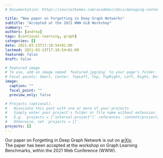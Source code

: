 ```yaml
---
# Documentation: https://sourcethemes.com/academic/docs/managing-content/

title: "New paper on Forgetting in Deep Graph Networks"
subtitle: "Accepted at the 2021 WWW GLB Workshop"
summary: ""
authors: [andrea]
tags: [continual-learning, graph]
categories: []
date: 2021-03-23T17:10:54+01:00
lastmod: 2021-03-23T17:10:54+01:00
featured: false
draft: false

# Featured image
# To use, add an image named `featured.jpg/png` to your page's folder.
# Focal points: Smart, Center, TopLeft, Top, TopRight, Left, Right, BottomLeft, Bottom, BottomRight.
image:
  caption: ""
  focal_point: ""
  preview_only: false

# Projects (optional).
#   Associate this post with one or more of your projects.
#   Simply enter your project's folder or file name without extension.
#   E.g. `projects = ["internal-project"]` references `content/project/deep-learning/index.md`.
#   Otherwise, set `projects = []`.
projects: []
---
```

Our paper on Forgetting in Deep Graph Network is out on [arXiv](https://arxiv.org/abs/2103.11750v1).  
The paper has been accepted at the workshop on Graph Learning Benchmarks, within the 2021 Web Conference (WWW).  
